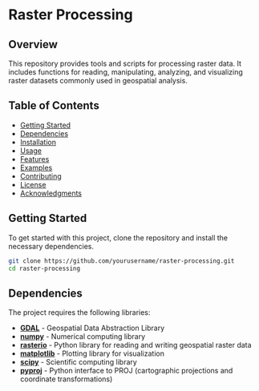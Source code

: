 # Raster Processing

## Overview

This repository provides tools and scripts for processing raster data. It includes functions for reading, manipulating, analyzing, and visualizing raster datasets commonly used in geospatial analysis.

## Table of Contents

- [Getting Started](#getting-started)
- [Dependencies](#dependencies)
- [Installation](#installation)
- [Usage](#usage)
- [Features](#features)
- [Examples](#examples)
- [Contributing](#contributing)
- [License](#license)
- [Acknowledgments](#acknowledgments)

## Getting Started

To get started with this project, clone the repository and install the necessary dependencies. 

```bash
git clone https://github.com/yourusername/raster-processing.git
cd raster-processing
```
## Dependencies

The project requires the following libraries:

- **[GDAL](https://gdal.org/)** - Geospatial Data Abstraction Library
- **[numpy](https://numpy.org/)** - Numerical computing library
- **[rasterio](https://rasterio.readthedocs.io/)** - Python library for reading and writing geospatial raster data
- **[matplotlib](https://matplotlib.org/)** - Plotting library for visualization
- **[scipy](https://scipy.org/)** - Scientific computing library
- **[pyproj](https://pyproj4.github.io/pyproj/stable/)** - Python interface to PROJ (cartographic projections and coordinate transformations)
